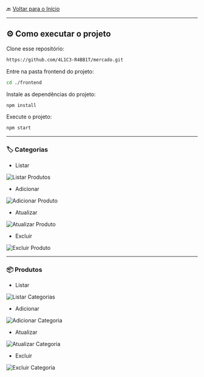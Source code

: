 🔙 [Voltar para o Início](https://github.com/4L1C3-R4BB1T/mercado "Voltar para o Início")

---

## ⚙️ Como executar o projeto

Clone esse repositório:

```bash
https://github.com/4L1C3-R4BB1T/mercado.git
```

Entre na pasta frontend do projeto:

```bash
cd ./frontend
```

Instale as dependências do projeto:

```bash
npm install
```

Execute o projeto:

```bash
npm start
```

---

### 🏷️ Categorias

* Listar

![Listar Produtos](https://github.com/4L1C3-R4BB1T/mercado/blob/main/_assets/listar-produtos.png)

* Adicionar

![Adicionar Produto](https://github.com/4L1C3-R4BB1T/mercado/blob/main/_assets/adicionar-produto.png)

* Atualizar

![Atualizar Produto](https://github.com/4L1C3-R4BB1T/mercado/blob/main/_assets/atualizar-produto.png)

* Excluir

![Excluir Produto](https://github.com/4L1C3-R4BB1T/mercado/blob/main/_assets/excluir-produto.png)

---

### 📦 Produtos

* Listar

![Listar Categorias](https://github.com/4L1C3-R4BB1T/mercado/blob/main/_assets/listar-categorias.png)

* Adicionar

![Adicionar Categoria](https://github.com/4L1C3-R4BB1T/mercado/blob/main/_assets/adicionar-categoria.png)

* Atualizar

![Atualizar Categoria](https://github.com/4L1C3-R4BB1T/mercado/blob/main/_assets/atualizar-categoria.png)

* Excluir

![Excluir Categoria](https://github.com/4L1C3-R4BB1T/mercado/blob/main/_assets/excluir-categoria.png)

